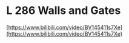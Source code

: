 # L 286 Walls and Gates
 
[https://www.bilibili.com/video/BV145411s7Xe](https://www.bilibili.com/video/BV145411s7Xe)